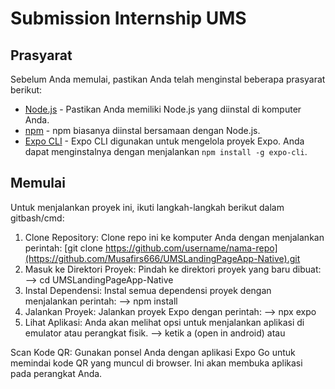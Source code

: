 # Submission Internship UMS

## Prasyarat
Sebelum Anda memulai, pastikan Anda telah menginstal beberapa prasyarat berikut:

- [Node.js](https://nodejs.org/) - Pastikan Anda memiliki Node.js yang diinstal di komputer Anda.
- [npm](https://www.npmjs.com/) - npm biasanya diinstal bersamaan dengan Node.js.
- [Expo CLI](https://docs.expo.io/get-started/installation/) - Expo CLI digunakan untuk mengelola proyek Expo. Anda dapat menginstalnya dengan menjalankan `npm install -g expo-cli`.

## Memulai
Untuk menjalankan proyek ini, ikuti langkah-langkah berikut dalam gitbash/cmd:

1. Clone Repository: Clone repo ini ke komputer Anda dengan menjalankan perintah:
   [git clone https://github.com/username/nama-repo](https://github.com/Musafirs666/UMSLandingPageApp-Native).git
2. Masuk ke Direktori Proyek: Pindah ke direktori proyek yang baru dibuat:
   --> cd UMSLandingPageApp-Native
3. Instal Dependensi: Instal semua dependensi proyek dengan menjalankan perintah:
--> npm install
4. Jalankan Proyek: Jalankan proyek Expo dengan perintah:
--> npx expo
5. Lihat Aplikasi: Anda akan melihat opsi untuk menjalankan aplikasi di emulator atau perangkat fisik.
--> ketik a (open in android) atau

Scan Kode QR: Gunakan ponsel Anda dengan aplikasi Expo Go untuk memindai kode QR yang muncul di browser. Ini akan membuka aplikasi pada perangkat Anda.
